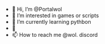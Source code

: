 - 👋 Hi, I’m @Portalwol
- 👀 I’m interested in games or scripts 
- 🌱 I’m currently learning pythbon
- 💞
- 📫 How to reach me @wol. discord

<!---
Portalwol/Portalwol is a ✨ special ✨ repository because its `README.md` (this file) appears on your GitHub profile.
You can click the Preview link to take a look at your changes.
--->
